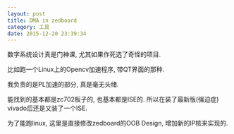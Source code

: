```yaml
---
layout: post
title: DMA in zedboard
category: 工具
date: 2015-12-20 23:39:34
---
```


数字系统设计真是门神课, 尤其如果作死选了奇怪的项目.

比如跑一个Linux上的Opencv加速程序, 带QT界面的那种.

我负责的是PL加速的部分, 真是毫无头绪.

能找到的基本都是zc702板子的, 也基本都是ISE的. 所以在装了最新版(强迫症)
vivado后还是又装了一个ISE.

为了能跑linux, 这里是直接修改zedboard的OOB Design, 增加新的IP核来实现的.
